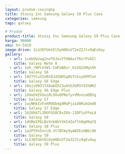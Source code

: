 ```yaml
---
layout: produk-casinghp
title: Stussy Inc Samsung Galaxy S9 Plus Case
categories: samsung
tags: galaxy

# Produk
product-title: Stussy Inc Samsung Galaxy S9 Plus Case
harga: 90000
sku: hn-5410
image-drive: 1LG3EFUmtDlOyH0DuVT2eZZJlv9qEvOay
gallery:
  - url: 1cmbUUzwg2noTOJevYfH0AuzTRzrPs8Il
    title: Galaxy Note 8
  - url: 1eh_rNPcGtW1-CmPaBAsr_Us5Q1GMq1Hh
    title: Galaxy S6
  - url: 19Z7YCu15nRtDJdIQM1q0SfCksyHFM7oV
    title: Galaxy S6 Edge
  - url: 1HajsO931fXAabU5Z3uAtb3GR5Y42hWRJ
    title: Galaxy S6 Edge Plus
  - url: 1XUw5kEVGuiDL9XuQPNefyxVMvnzoDBSg
    title: Galaxy S7
  - url: 1uyNK6IvFxKMdOb4g9MaPja1d0RukGmd0
    title: Galaxy S7 Edge
  - url: 1U2Uh6Ti3DGFGS8C8vZ6h-J1DP1uFFwLA
    title: Galaxy S8
  - url: 1dURmIPELBzXnk8bYXk54Zaflh0gH9qYQ
    title: Galaxy S8 Plus
  - url: 1a2PYhh5nrLB-3t7BCWy9yAWZExHBEc9D
    title: Galaxy S9
  - url: 1LG3EFUmtDlOyH0DuVT2eZZJlv9qEvOay
    title: Galaxy S9 Plus
---
```

